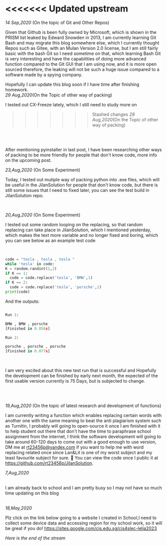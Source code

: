 <<<<<<< Updated upstream
=======

*14 Sep,2020* (On the topic of Git and Other Repos)

Given that Github is been fully owned by Microsoft, which is shown in the PRISM list leaked by Edward Snowden in 2013, I am currently learning Git Bash and may migrate this blog somewhere else, which I currently thought Repos such as Gitee, with an Mulan Version 2.0 license, but I am still fairly basic with the bash Git so I need sometime on that, which learning Bash Git is very interesting and have the capabilities of doing more advanced function compared to the Git GUI that I am using now, and it is more open sourced therefore, the leaking will not be such a huge issue compared to a software made by a spying company.


Hopefully I can update this blog soon if I have time after finishing homework.
<br/>
*29 Aug,2020*(On the Topic of other way of packing)
<br/>

I tested out CX-Freeze lately, which I still need to study more on





>>>>>>> Stashed changes
*28 Aug,2020*(On the Topic of other way of packing)

<br/>


<br/>

After mentioning pyinstaller in last post, I have been researching other ways of packing to be more friendly for people that don't know code, more info on the upcoming post.




*23,Aug,2020* (On Some Experiment)
<br/>

Today, I tested out mutiple way of packing python into .exe files, which will be useful in the JilanSolution for people that don't know code, but there is still some issues that I need to fixed later, you can see the test build in JilanSolution repo.





<br/>





*20,Aug,2020* (On Some Experiment)

I tested out some random looping on the replacing, so that random replacing can take place in JilanSolution, which I mentioned yesterday, which makes the text more variable and no longer fixed and boring, which you can see below as an example test code

<br/>

```python
code = "tesla , tesla , tesla "
while 'tesla' in code:
K = random.randint(1,2)
if K == 1:
  code = code.replace('tesla', 'BMW',1)
if K == 2:
  code = code.replace('tesla', 'porsche',1)
print(code)
```


And the outputs:
```python

Run 1:

BMW , BMW , porsche
[Finished in 0.056s]

Run 2:

porsche , porsche , porsche
[Finished in 0.077s]
```
<br/>



I am very excited about this new test run that is successful and Hopefully the development can be finished by early next month, the expected of the first usable version currently is 75 Days, but is subjected to change.


<br/>
<br/>



*19,Aug,2020* (On the topic of latest research and development of functions)

I am currently writing a function which enables replacing certain words with another one with the same meaning to beat the anti plagiarism system such as Turnitin, I probably will going to open-source it once I am finished with it to help student out there that don't have the time to paraphrase school assignment from the internet, I think the software development will going to take around 60-120 days to come out with a good enough to use version, DM me at rt23456p@yandex.com if you want to help me with word replacing related once since Lan&Lit is one of my worst subject and my least favourite subject for sure. 
You can view the code once I public it at https://github.com/rt23456p/JilanSolution.



*7,Aug,2020*

<br/>
I am already back to school and I am pretty busy so I may not have so much time updating on this blog


<br/>
<br/>


*18,May,2020*


Plz click on the link below going to a website I created in School,I need to collect some device data and accessing region for my school work, so it will be great if you do!
https://sites.google.com/cis.edu.sg/cis4slec-lelia2023
<br/>


*Here is the end of the stream*
